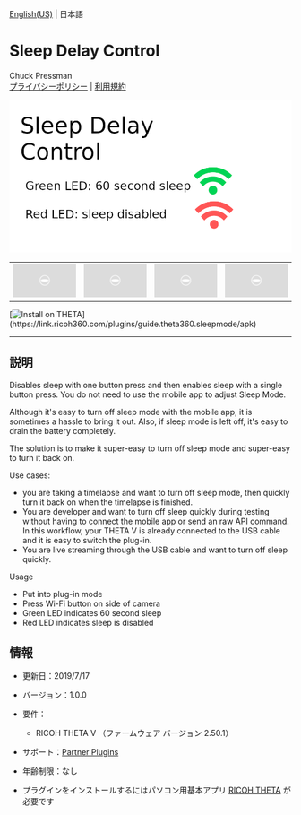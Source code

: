 [English(US)](README.md) | 日本語

# Sleep Delay Control
Chuck Pressman  
[プライバシーポリシー](../../README.ja.md#%E3%83%97%E3%83%A9%E3%82%A4%E3%83%90%E3%82%B7%E3%83%BC%E3%83%9D%E3%83%AA%E3%82%B7%E3%83%BC) | [利用規約](../../README.ja.md#%E5%88%A9%E7%94%A8%E8%A6%8F%E7%B4%84)

<div align="center">
 <img src="1.png">
 <table>
  <tr>
   <td><img src="../../resources/common/img/noimg.png"></td>
   <td><img src="../../resources/common/img/noimg.png"></td>
   <td><img src="../../resources/common/img/noimg.png"></td>
   <td><img src="../../resources/common/img/noimg.png"></td>
  </tr>
 </table>
</div>

[![Install on THETA](https://assets.ricoh360.com/image/upload/v1/front/theta/install-button.svg?)](https://link.ricoh360.com/plugins/guide.theta360.sleepmode/apk)

***

## 説明
Disables sleep with one button press and then enables sleep with a single button press. You do not need to use the mobile app to adjust Sleep Mode.  
  
Although it's easy to turn off sleep mode with the mobile app, it is sometimes a hassle to bring it out. Also,
if sleep mode is left off, it's easy to drain the battery completely.  
  
The solution is to make it super-easy to turn off sleep mode and super-easy to turn it back on.  
  
Use cases:  
* you are taking a timelapse and want to turn off sleep mode, then quickly turn it back on when the
timelapse is finished.
* You are developer and want to turn off sleep quickly during testing without having to connect the mobile app or send an raw API command. In this workflow, your THETA V is already connected to the USB cable and it is easy to switch the plug-in.
* You are live streaming through the USB cable and want to turn off sleep quickly.
  
Usage  
* Put into plug-in mode
* Press Wi-Fi button on side of camera
* Green LED indicates 60 second sleep
* Red LED indicates sleep is disabled
  
## 情報
  * 更新日：2019/7/17
  * バージョン：1.0.0
  * 要件：
    * RICOH THETA V （ファームウェア バージョン 2.50.1）
  * サポート：[Partner Plugins](https://community.theta360.guide/c/theta-api-usage/plugin)
  * 年齢制限：なし

* プラグインをインストールするにはパソコン用基本アプリ [RICOH THETA](https://theta360.com/ja/about/application/pc.html#app-detail-01) が必要です
